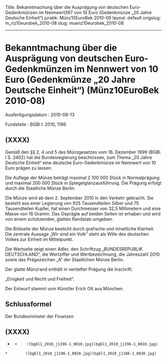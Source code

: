 Title: Bekanntmachung über die Ausprägung von deutschen Euro-Gedenkmünzen im Nennwert367
  von 10 Euro (Gedenkmünze „20 Jahre Deutsche Einheit“)
jurabk: Münz10EuroBek 2010-08
layout: default
origslug: m_nz10eurobek_2010-08
slug: muenz10eurobek_2010-08

---

# Bekanntmachung über die Ausprägung von deutschen Euro-Gedenkmünzen im Nennwert von 10 Euro (Gedenkmünze „20 Jahre Deutsche Einheit“) (Münz10EuroBek 2010-08)

Ausfertigungsdatum
:   2010-08-13

Fundstelle
:   BGBl I: 2010, 1196


## (XXXX)

Gemäß den §§ 2, 4 und 5 des Münzgesetzes vom 16. Dezember 1999 (BGBl.
I S. 2402) hat die Bundesregierung beschlossen, zum Thema „20 Jahre
Deutsche Einheit“ eine deutsche Euro-Gedenkmünze im Nennwert von 10
Euro prägen zu lassen.

Die Auflage der Münze beträgt maximal 2 100 000 Stück in Normalprägung
und maximal 200 000 Stück in Spiegelglanzausführung. Die Prägung
erfolgt durch die Staatliche Münze Berlin.

Die Münze wird ab dem 2. September 2010 in den Verkehr gebracht. Sie
besteht aus einer Legierung von 925 Tausendteilen Silber und 75
Tausendteilen Kupfer, hat einen Durchmesser von 32,5 Millimetern und
eine Masse von 18 Gramm. Das Geprägte auf beiden Seiten ist erhaben
und wird von einem schützenden, glatten Randstab umgeben.

Die Bildseite der Münze besticht durch grafische und inhaltliche
Klarheit. Die zentrale Aussage „Wir sind ein Volk“ steht als Wille des
deutschen Volkes zur Einheit im Mittelpunkt.

Die Wertseite zeigt einen Adler, den Schriftzug „BUNDESREPUBLIK
DEUTSCHLAND“, die Wertziffer und Wertbezeichnung, die Jahreszahl 2010
sowie das Prägezeichen „A“ der Staatlichen Münze Berlin.

Der glatte Münzrand enthält in vertiefter Prägung die Inschrift:

„Einigkeit und Recht und Freiheit“.

Der Entwurf stammt vom Künstler Erich Ott aus München.


## Schlussformel

Der Bundesminister der Finanzen


## (XXXX)


*    *        ![bgbl1_2010_j1196-1_0010.jpg](bgbl1_2010_j1196-1_0010.jpg)
    *        ![bgbl1_2010_j1196-1_0020.jpg](bgbl1_2010_j1196-1_0020.jpg)


